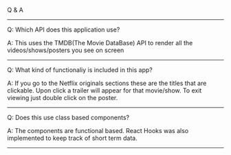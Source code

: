 Q & A

----------------------------------------------------------------------------------------------------
Q: Which API does this application use?

A: This uses the TMDB(The Movie DataBase) API to render all the videos/shows/posters you see on screen


----------------------------------------------------------------------------------------------------

Q: What kind of functionaliy is included in this app?

A: If you go to the Netflix originals sections these are the titles that are clickable. Upon click a trailer will appear for that movie/show. To exit viewing just double
click on the poster.

-------------------------------------------------------------------------------------------------------

Q: Does this use class based components?

A: The components are functional based. React Hooks was also implemented to keep track of short term data.

---------------------------------------------------------------------------------------------------------
